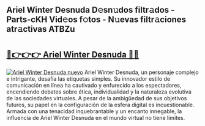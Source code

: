 ## Ariel Winter Desnuda D𝚎sn𝚞dos filtr𝚊dos - Parts-cKH Vid𝚎os f𝚘tos - N𝚞evas filtr𝚊ciones atr𝚊ctivas ATBZu

# <h2><a href="http://mbe62wa.tromn.icu/?c=Ariel+Winter+Desnuda">🔗👉👉👉 Ariel Winter Desnuda 🔗🔗</a></h2>

[![Ariel Winter Desnuda nuevo](https://i.imgur.com/pEAQMta.gif)](http://mbe62wa.tromn.icu/?c=Ariel+Winter+Desnuda)
Ariel Winter Desnuda, un personaje complejo e intrigante, desafía las etiquetas simples. Su innovador estilo de comunicación en línea ha cautivado y enfurecido a los espectadores, encendiendo debates sobre ética, individualidad y la naturaleza evolutiva de las sociedades virtuales. A pesar de la ambigüedad de sus objetivos futuros, su papel en la configuración de la esfera digital es incuestionable. Armada con una tenacidad inquebrantable y un encanto innegable, la influencia de Ariel Winter Desnuda en el mundo virtual no tiene límites.
